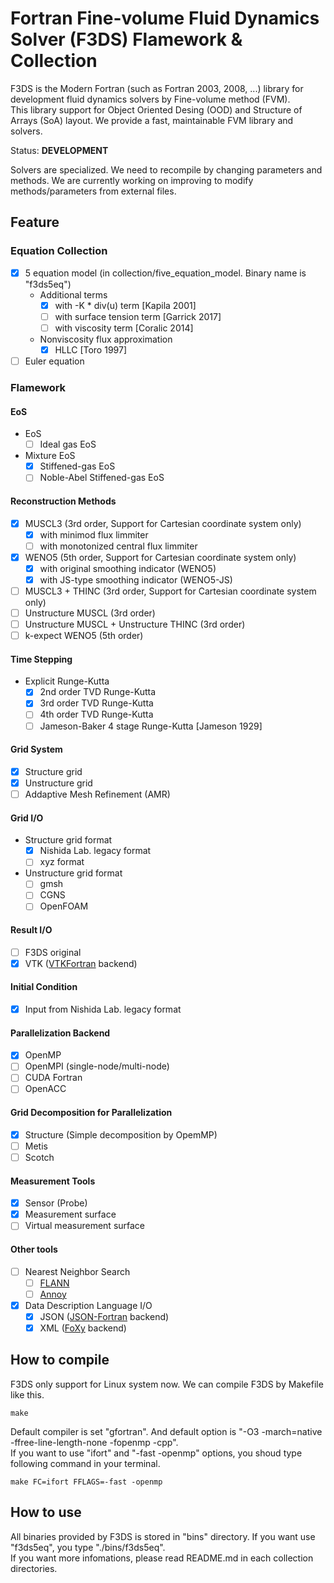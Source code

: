 # Fortran Fine-volume Fluid Dynamics Solver (F3DS) Flamework & Collection

F3DS is the Modern Fortran (such as Fortran 2003, 2008, ...) library for development fluid dynamics solvers by Fine-volume method (FVM).  
This library support for Object Oriented Desing (OOD) and Structure of Arrays (SoA) layout. 
We provide a fast, maintainable FVM library and solvers.  

Status: **DEVELOPMENT**  

Solvers are specialized. We need to recompile by changing parameters and methods. 
We are currently working on improving to modify methods/parameters from external files.

## Feature

### Equation Collection

- [x] 5 equation model (in collection/five_equation_model. Binary name is "f3ds5eq")
    - Additional terms
        - [x] with -K * div(u) term [Kapila 2001]
        - [ ] with surface tension term [Garrick 2017]
        - [ ] with viscosity term [Coralic 2014]
    - Nonviscosity flux approximation
        - [x] HLLC [Toro 1997]
- [ ] Euler equation

### Flamework

#### EoS

- EoS
    - [ ] Ideal gas EoS
- Mixture EoS
    - [x] Stiffened-gas EoS
    - [ ] Noble-Abel Stiffened-gas EoS

#### Reconstruction Methods

- [x] MUSCL3 (3rd order, Support for Cartesian coordinate system only)
    - [x] with minimod flux limmiter
    - [ ] with monotonized central flux limmiter
- [x] WENO5 (5th order, Support for Cartesian coordinate system only)
    - [x] with original smoothing indicator (WENO5)
    - [x] with JS-type smoothing indicator (WENO5-JS)
- [ ] MUSCL3 + THINC (3rd order, Support for Cartesian coordinate system only)
- [ ] Unstructure MUSCL (3rd order)
- [ ] Unstructure MUSCL + Unstructure THINC (3rd order)
- [ ] k-expect WENO5 (5th order)

#### Time Stepping

- Explicit Runge-Kutta
    - [x] 2nd order TVD Runge-Kutta
    - [x] 3rd order TVD Runge-Kutta
    - [ ] 4th order TVD Runge-Kutta
    - [ ] Jameson-Baker 4 stage Runge-Kutta [Jameson 1929]

#### Grid System

- [x] Structure grid
- [x] Unstructure grid
- [ ] Addaptive Mesh Refinement (AMR)

#### Grid I/O

- Structure grid format
    - [x] Nishida Lab. legacy format
    - [ ] xyz format
- Unstructure grid format
    - [ ] gmsh
    - [ ] CGNS
    - [ ] OpenFOAM

#### Result I/O

- [ ] F3DS original
- [x] VTK ([VTKFortran](https://github.com/szaghi/VTKFortran) backend)

#### Initial Condition

- [x] Input from Nishida Lab. legacy format

#### Parallelization Backend

- [x] OpenMP
- [ ] OpenMPI (single-node/multi-node)
- [ ] CUDA Fortran
- [ ] OpenACC

#### Grid Decomposition for Parallelization

- [x] Structure (Simple decomposition by OpemMP)
- [ ] Metis
- [ ] Scotch

#### Measurement Tools

- [x] Sensor (Probe)
- [x] Measurement surface
- [ ] Virtual measurement surface

#### Other tools

- [ ] Nearest Neighbor Search
    - [ ] [FLANN](https://github.com/flann-lib/flann)
    - [ ] [Annoy](https://github.com/spotify/annoy)
- [x] Data Description Language I/O
    - [x] JSON ([JSON-Fortran](https://github.com/jacobwilliams/json-fortran) backend)
    - [x] XML ([FoXy](https://github.com/Fortran-FOSS-Programmers/FoXy) backend)

## How to compile

F3DS only support for Linux system now. We can compile F3DS by Makefile like this.

```:shell
make
```

Default compiler is set "gfortran". And default option is "-O3 -march=native -ffree-line-length-none -fopenmp -cpp".  
If you want to use "ifort" and "-fast -openmp" options, you shoud type following command in your terminal.

```:shell
make FC=ifort FFLAGS=-fast -openmp
```

## How to use

All binaries provided by F3DS is stored in "bins" directory. If you want use "f3ds5eq", you type "./bins/f3ds5eq".  
If you want more infomations, please read README.md in each collection directories.